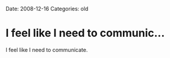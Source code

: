 Date: 2008-12-16
Categories: old

# I feel like I need to communic...

I feel like I need to communicate.
